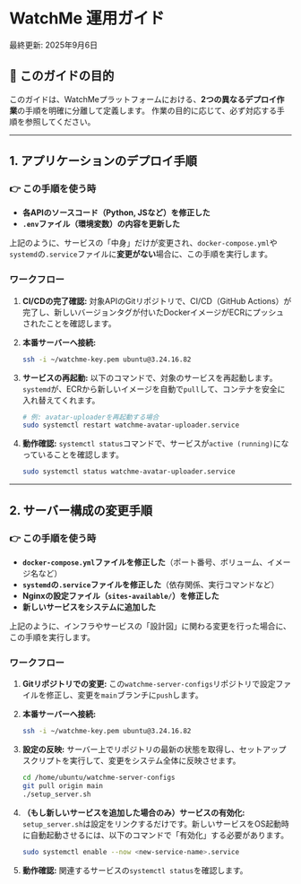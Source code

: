 # WatchMe 運用ガイド

最終更新: 2025年9月6日

## 🎯 このガイドの目的

このガイドは、WatchMeプラットフォームにおける、**2つの異なるデプロイ作業**の手順を明確に分離して定義します。
作業の目的に応じて、必ず対応する手順を参照してください。

---

## 1. アプリケーションのデプロイ手順

### 👉 この手順を使う時

-   **各APIのソースコード（Python, JSなど）を修正した**
-   **`.env`ファイル（環境変数）の内容を更新した**

上記のように、サービスの「中身」だけが変更され、`docker-compose.yml`や`systemd`の`.service`ファイルに**変更がない**場合に、この手順を実行します。

### ワークフロー

1.  **CI/CDの完了確認:**
    対象APIのGitリポジトリで、CI/CD（GitHub Actions）が完了し、新しいバージョンタグが付いたDockerイメージがECRにプッシュされたことを確認します。

2.  **本番サーバーへ接続:**
    ```bash
    ssh -i ~/watchme-key.pem ubuntu@3.24.16.82
    ```

3.  **サービスの再起動:**
    以下のコマンドで、対象のサービスを再起動します。`systemd`が、ECRから新しいイメージを自動で`pull`して、コンテナを安全に入れ替えてくれます。

    ```bash
    # 例: avatar-uploaderを再起動する場合
    sudo systemctl restart watchme-avatar-uploader.service
    ```

4.  **動作確認:**
    `systemctl status`コマンドで、サービスが`active (running)`になっていることを確認します。

    ```bash
    sudo systemctl status watchme-avatar-uploader.service
    ```

---

## 2. サーバー構成の変更手順

### 👉 この手順を使う時

-   **`docker-compose.yml`ファイルを修正した**（ポート番号、ボリューム、イメージ名など）
-   **`systemd`の`.service`ファイルを修正した**（依存関係、実行コマンドなど）
-   **Nginxの設定ファイル（`sites-available/`）を修正した**
-   **新しいサービスをシステムに追加した**

上記のように、インフラやサービスの「設計図」に関わる変更を行った場合に、この手順を実行します。

### ワークフロー

1.  **Gitリポジトリでの変更:**
    この`watchme-server-configs`リポジトリで設定ファイルを修正し、変更を`main`ブランチに`push`します。

2.  **本番サーバーへ接続:**
    ```bash
    ssh -i ~/watchme-key.pem ubuntu@3.24.16.82
    ```

3.  **設定の反映:**
    サーバー上でリポジトリの最新の状態を取得し、セットアップスクリプトを実行して、変更をシステム全体に反映させます。

    ```bash
    cd /home/ubuntu/watchme-server-configs
    git pull origin main
    ./setup_server.sh
    ```

4.  **（もし新しいサービスを追加した場合のみ）サービスの有効化:**
    `setup_server.sh`は設定をリンクするだけです。新しいサービスをOS起動時に自動起動させるには、以下のコマンドで「有効化」する必要があります。

    ```bash
    sudo systemctl enable --now <new-service-name>.service
    ```

5.  **動作確認:**
    関連するサービスの`systemctl status`を確認します。
